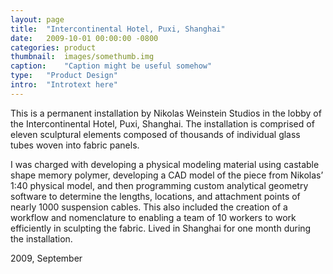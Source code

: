 ```yaml
---
layout:	page
title:	"Intercontinental Hotel, Puxi, Shanghai"
date:	2009-10-01 00:00:00 -0800
categories:	product
thumbnail:	images/somethumb.img
caption:	"Caption might be useful somehow"
type:	"Product Design"
intro:	"Introtext here"
---
```


<div class="wrapper" markdown="1">
This is a permanent installation by Nikolas Weinstein Studios in the lobby of the Intercontinental Hotel, Puxi, Shanghai. The installation is comprised of eleven sculptural elements composed of thousands of individual glass tubes woven into fabric panels.

I was charged with developing a physical modeling material using castable shape memory polymer, developing a CAD model of the piece from Nikolas’ 1:40 physical model, and then programming custom analytical geometry software to determine the lengths, locations, and attachment points of nearly 1000 suspension cables. This also included the creation of a workflow and nomenclature to enabling a team of 10 workers to work efficiently in sculpting the fabric. Lived in Shanghai for one month during the installation.

2009, September
</div>
